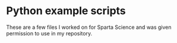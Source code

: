 # Python example scripts

These are a few files I worked on for Sparta Science and was given permission to use in my repository.
